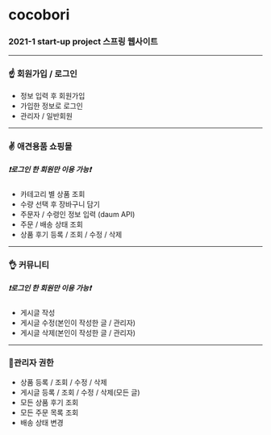 # cocobori
### 2021-1 start-up project 스프링 웹사이트
***

### ☝ 회원가입 / 로그인
- 정보 입력 후 회원가입
- 가입한 정보로 로그인
- 관리자 / 일반회원

------

### ✌ 애견용품 쇼핑몰
##### ❗로그인 한 회원만 이용 가능❗
- 카테고리 별 상품 조회
- 수량 선택 후 장바구니 담기
- 주문자 / 수령인 정보 입력 (daum API)
- 주문 / 배송 상태 조회
- 상품 후기 등록 / 조회 / 수정 / 삭제

------

### 👌 커뮤니티
##### ❗로그인 한 회원만 이용 가능❗
- 게시글 작성
- 게시글 수정(본인이 작성한 글 / 관리자)
- 게시글 삭제(본인이 작성한 글 / 관리자)

------

### 🎇관리자 권한
- 상품 등록 / 조회 / 수정 / 삭제
- 게시글 등록 / 조회 / 수정 / 삭제(모든 글)
- 모든 상품 후기 조회
- 모든 주문 목록 조회
- 배송 상태 변경
